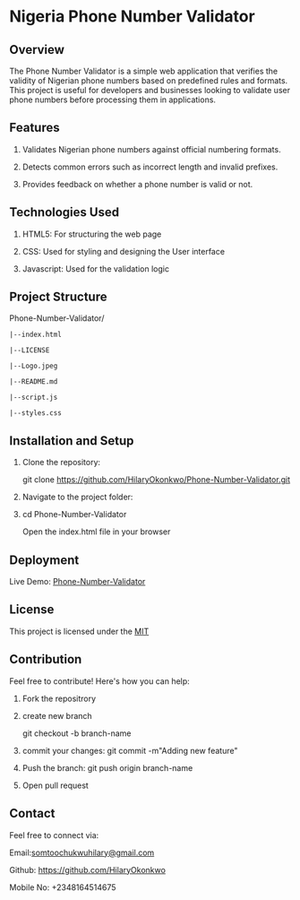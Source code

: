 # Nigeria Phone Number Validator

## Overview

  The Phone Number Validator is a simple web application that verifies the validity of Nigerian phone numbers based on predefined rules and formats. This project is useful for developers and businesses looking to validate user phone numbers before processing them in applications.

## Features

 1. Validates Nigerian phone numbers against official numbering formats.

 2. Detects common errors such as incorrect length and invalid prefixes.

 3. Provides feedback on whether a phone number is valid or not.

## Technologies Used

 1. HTML5: For structuring the web page

 2. CSS: Used for styling and designing the User interface

 3. Javascript: Used for the validation logic

## Project Structure
   Phone-Number-Validator/ 
   
    |--index.html 
    
    |--LICENSE 

    |--Logo.jpeg 
    
    |--README.md 
    
    |--script.js 
    
    |--styles.css

## Installation and Setup

 1. Clone the repository:

    git clone https://github.com/HilaryOkonkwo/Phone-Number-Validator.git

 2. Navigate to the project folder:

 3. cd Phone-Number-Validator

     Open the index.html file in your browser

## Deployment

  Live Demo: [Phone-Number-Validator](https://hilaryokonkwo.github.io/Phone-Number-Validator/)

## License

   This project is licensed under the [MIT](https://github.com/HilaryOkonkwo/Phone-Number-Validator/blob/main/LICENSE)

## Contribution

  Feel free to contribute! Here's how you can help:

 1. Fork the repositrory

 2. create new branch

    git checkout -b branch-name
 
 3. commit your changes: git commit -m"Adding new feature"

 4. Push the branch: git push origin branch-name

 5. Open pull request

## Contact

   Feel free to connect via:

   Email:somtoochukwuhilary@gmail.com

   Github: https://github.com/HilaryOkonkwo

   Mobile No: +2348164514675